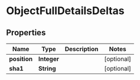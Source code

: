 
# ObjectFullDetailsDeltas

## Properties
Name | Type | Description | Notes
------------ | ------------- | ------------- | -------------
**position** | **Integer** |  |  [optional]
**sha1** | **String** |  |  [optional]



